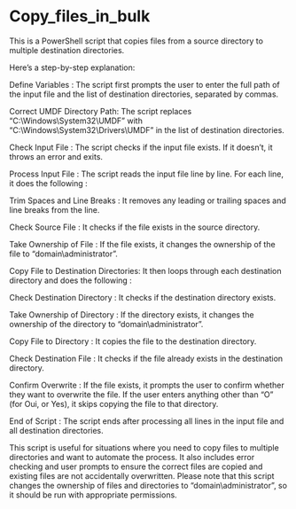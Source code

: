 # Copy_files_in_bulk
This is a PowerShell script that copies files from a source directory to multiple destination directories.

 Here’s a step-by-step explanation:

Define Variables : The script first prompts the user to enter the full path of the input file and the list of destination directories, separated by commas.

Correct UMDF Directory Path: The script replaces “C:\Windows\System32\UMDF” with “C:\Windows\System32\Drivers\UMDF” in the list of destination directories.

Check Input File : The script checks if the input file exists. If it doesn’t, it throws an error and exits.

Process Input File : The script reads the input file line by line. For each line, it does the following :

Trim Spaces and Line Breaks : It removes any leading or trailing spaces and line breaks from the line.

Check Source File : It checks if the file exists in the source directory.

Take Ownership of File : If the file exists, it changes the ownership of the file to “domain\administrator”.

Copy File to Destination Directories: It then loops through each destination directory and does the following :

Check Destination Directory : It checks if the destination directory exists.

Take Ownership of Directory : If the directory exists, it changes the ownership of the directory to “domain\administrator”.

Copy File to Directory : It copies the file to the destination directory.

Check Destination File : It checks if the file already exists in the destination directory.

Confirm Overwrite : If the file exists, it prompts the user to confirm whether they want to overwrite the file. If the user enters anything other than “O” (for Oui, or Yes), it skips copying the file to that directory.

End of Script : The script ends after processing all lines in the input file and all destination directories.

This script is useful for situations where you need to copy files to multiple directories and want to automate the process. It also includes error checking and user prompts to ensure the correct files are copied and existing files are not accidentally overwritten. Please note that this script changes the ownership of files and directories to “domain\administrator”, so it should be run with appropriate permissions.
